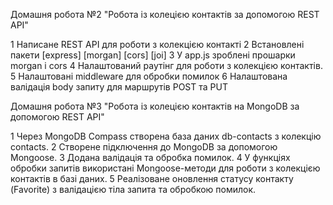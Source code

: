 Домашня робота №2 "Робота із колецією контактів за допомогою REST API"

1 Написане REST API для роботи з колекцією контакті
2 Встановлені пакети [express] [morgan] [cors] [joi]
3 У app.js зроблені прошарки morgan і cors
4 Налаштований раутінг для роботи з колекцією контактів.
5 Налаштовані middleware для обробки помилок
6 Налаштована валідація body запиту для маршрутів POST та PUT


Домашня робота №3 "Робота із колецією контактів на MongoDB за допомогою REST API"

1 Через MongoDB Compass створена база даних db-contacts з колекцію contacts.
2 Створене підключення до MongoDB за допомогою Mongoose.
3 Додана валідація та обробка помилок.
4 У функціях обробки запитів використані Mongoose-методи для роботи з колекцією контактів в базі даних.
5 Реалізоване оновлення статусу контакту (Favorite) з валідацією тіла запита та обробкою помилок.

